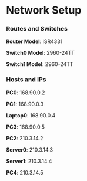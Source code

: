 # Network Setup

### Routes and Switches

**Router Model**: ISR4331

**Switch0 Model**: 2960-24TT

**Switch1 Model**: 2960-24TT

### Hosts and IPs

**PC0**: 168.90.0.2

**PC1**: 168.90.0.3

**Laptop0**: 168.90.0.4

**PC3**: 168.90.0.5

**PC2**: 210.3.14.2

**Server0**: 210.3.14.3

**Server1**: 210.3.14.4

**PC4**: 210.3.14.5
